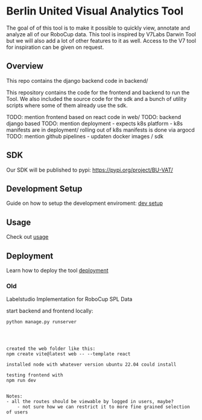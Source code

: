 # Berlin United Visual Analytics Tool
The goal of of this tool is to make it possible to quickly view, annotate and analyze all of our RoboCup data. This tool is inspired by V7Labs Darwin Tool but we will also add a lot of other features to it as well.
Access to the V7 tool for inspiration can be given on request.

## Overview

This repo contains the django backend code in backend/

This repository contains the code for the frontend and backend to run the Tool.
We also included the source code for the sdk and a bunch of utility scripts where some of them
already use the sdk.

TODO: mention frontend based on react code in web/
TODO: backend django based
TODO: mention deployment - expects k8s platform - k8s manifests are in deployment/ rolling out of k8s manifests is done via argocd
TODO: mention github pipelines - updaten docker images / sdk


## SDK
Our SDK will be published to pypi: https://pypi.org/project/BU-VAT/

## Development Setup
Guide on how to setup the development enviroment: [dev setup](docs/dev-setup.md)

## Usage
Check out [usage](docs/usage.md)

## Deployment
Learn how to deploy the tool [deployment](docs/deployment.md)


### Old
Labelstudio Implementation for RoboCup SPL Data

start backend and frontend locally:
```bash
python manage.py runserver
```


```



created the web folder like this:
npm create vite@latest web -- --template react

installed node with whatever version ubuntu 22.04 could install 

testing frontend with
npm run dev


Notes:
- all the routes should be viewable by logged in users, maybe?
    - not sure how we can restrict it to more fine grained selection of users
